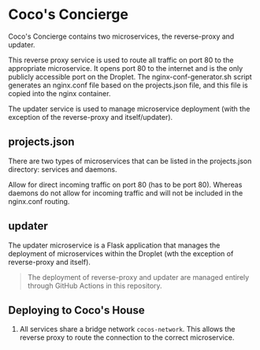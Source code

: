 # Coco's Concierge

Coco's Concierge contains two microservices, the reverse-proxy and updater. 

This reverse proxy service is used to route all traffic on port 80 to the appropriate microservice. It opens port 80 to the internet and is the only publicly accessible port on the Droplet. The nginx-conf-generator.sh script generates an nginx.conf file based on the projects.json file, and this file is copied into the nginx container.

The updater service is used to manage microservice deployment (with the exception of the reverse-proxy and itself/updater). 

## projects.json

There are two types of microservices that can be listed in the projects.json directory: services and daemons.

Allow for direct incoming traffic on port 80 (has to be port 80). Whereas daemons do not allow for incoming traffic and will not be included in the nginx.conf routing.

## updater

The updater microservice is a Flask application that manages the deployment of microservices within the Droplet (wth the exception of reverse-proxy and itself).
> The deployment of reverse-proxy and updater are managed entirely through GitHub Actions in this repository.

## Deploying to Coco's House

1. All services share a bridge network `cocos-network`. This allows the reverse proxy to route the connection to the correct microservice.